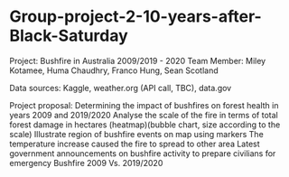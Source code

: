 # Group-project-2-10-years-after-Black-Saturday

Project: Bushfire in Australia 2009/2019 - 2020
Team Member: Miley Kotamee, Huma Chaudhry, Franco Hung, Sean Scotland

Data sources: Kaggle, weather.org (API call, TBC), data.gov

Project proposal: 
Determining the impact of bushfires on forest health in years 2009 and 2019/2020
Analyse the scale of the fire in terms of total forest damage in hectares (heatmap)(bubble chart, size according to the scale)
Illustrate region of bushfire events on map using markers
The temperature increase caused the fire to spread to other area 
Latest government announcements on bushfire activity to prepare civilians for emergency
Bushfire 2009 Vs. 2019/2020
